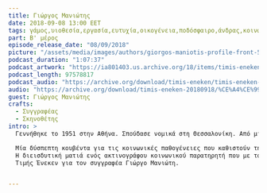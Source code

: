 ```yaml
---
title: Γιώργος Μανιώτης
date: 2018-09-08 13:00 EET
tags: γάμος,υιοθεσία,εργασία,ευτυχία,οικογένεια,ποδόσφαιρο,άνδρας,κοινωνία,νεολαία
part: Β' μέρος
episode_release_date: "08/09/2018"
picture: "/assets/media/images/authors/giorgos-maniotis-profile-front-520x387.jpg"
podcast_duration: "1:07:37"
podcast_artwork: "https://ia801403.us.archive.org/18/items/timis-eneken/maniotis-podcast-picture.png"
podcast_length: 97578817
podcast_audio: "https://archive.org/download/timis-eneken/timis-eneken-08-09-18-giorgos-maniotis-b-meros-apo-3-afieroma-archeio.mp3"
audio: "https://archive.org/download/timis-eneken-20180918/%CE%A4%CE%99%CE%9C%CE%97%CE%A3%20%CE%95%CE%9D%CE%95%CE%9A%CE%95%CE%9D%20%2008-09-18%20%CE%93%CE%99%CE%A9%CE%A1%CE%93%CE%9F%CE%A3%20%CE%9C%CE%91%CE%9D%CE%99%CE%A9%CE%A4%CE%97%CE%A3%20%CE%92%27%20%CE%9C%CE%95%CE%A1%CE%9F%CE%A3%20%CE%91%CE%A0%CE%9F%203%20%28%CE%91%CE%A6%CE%99%CE%95%CE%A1%CE%A9%CE%9C%CE%91%20-%20%CE%91%CE%A1%CE%A7%CE%95%CE%99%CE%9F%29.mp3"
guest: Γιώργος Μανιώτης
crafts:
  - Συγγραφέας
  - Σκηνοθέτης
intro: >
  Γεννήθηκε το 1951 στην Αθήνα. Σπούδασε νομικά στη Θεσσαλονίκη. Από μικρός, μόλις δεκαεννέα ετών δημοσιεύει την πρώτη του ποιητική συλλογή «Νέρων» και ακολουθεί το πρώτο του θεατρικό «Ηγέτες και Αξιώματα» (1971, εκδόσεις Δωδώνη). Πολλά από τα θεατρικά του έργα έχουν παιχτεί με επιτυχία σε θέατρα, θεατρικές σκηνές, στο ραδιόφωνο και την τηλεόραση.

  Μία δύσπεπτη κουβέντα για τις κοινωνικές παθογένειες που καθιστούν την κρίση δυσυπέρβλητη και απαράκαμπτη.
  Η διεισδυτική ματιά ενός ακτινογράφου κοινωνικού παρατηρητή που με τόλμη φωτίζει καλά κρυμμένες γωνιές της συλλογικής παθογένειας.
  Τιμής Ένεκεν για τον συγγραφέα Γιώργο Μανιώτη.


---
```


